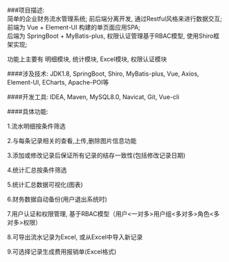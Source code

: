 
###项目描述:          
简单的企业财务流水管理系统; 前后端分离开发, 通过Restful风格来进行数据交互;  
前端为 Vue + Element-UI 构建的单页面应用SPA;  
后端为 SpringBoot + MyBatis-plus, 权限认证管理基于RBAC模型, 使用Shiro框架实现;  

功能上主要有 明细模块, 统计模块, Excel模块, 权限认证模块

####涉及技术: 
JDK1.8, SpringBoot, Shiro, MyBatis-plus, Vue, Axios, Element-UI, ECharts, Apache-POI等

####开发工具: 
IDEA, Maven, MySQL8.0, Navicat, Git, Vue-cli

####具体功能:

1.流水明细按条件筛选

2.与每条记录相关的查看,上传,删除图片信息功能

3.添加或修改记录后保证所有记录的结存一致性(包括修改记录日期)

4.统计汇总按条件筛选

5.统计汇总数据可视化(图表)

6.财务数据自动备份(用户退出系统时)

7.用户认证和权限管理, 基于RBAC模型（用户<一对多>用户组<多对多>角色<多对多>权限）

8.可导出流水记录为Excel, 或从Excel中导入新记录

9.可选择记录生成费用报销单(Excel格式)

